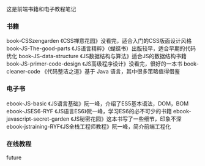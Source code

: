 这是前端书籍和电子教程笔记

### 书籍

book-CSSzengarden 《CSS禅意花园》没看完，适合入门的CSS版面设计风格
book-JS-The-good-parts 《JS语言精粹》（蝴蝶书）出版较早，适合早期的代码优化
book-JS-data-structure 《JS数据结构与算法》适合JS的数据结构书籍
book-JS-primer-code-design 《JS高级程序设计》没看完，很好的一本书
book-cleaner-code 《代码整洁之道》基于 Java 语言，其中很多策略值得借鉴

### 电子书

ebook-JS-basic 《JS语言基础》阮一峰，介绍了ES5基本语法，DOM，BOM
ebook-JSES6-RYF 《JS语言ES6》阮一峰，学习ES6的必不可少的书籍
ebook-javascript-secret-garden 《JS秘密花园》这本书写了一些细节，印象不深
ebook-jstraining-RYF《JS全栈工程师教程》阮一峰，简介前端工程化

### 在线教程

future